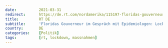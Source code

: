 ```yaml
---
date:          2021-03-31
redirect:      https://de.rt.com/nordamerika/115197-floridas-gouverneur-im-gesprach-mit/
title:         RT DE
subtitle:      'Floridas Gouverneur im Gespräch mit Epidemiologen: Lockdowns sind der größte Fehler'
country:       DE
categories:    [Politik]
tags:          [rt, lockdown, massnahmen]
---
```

